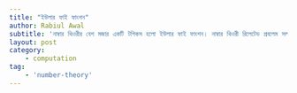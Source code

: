 ```yaml
---
title: "ইউলার ফাই ফাংশন"
author: Rabiul Awal
subtitle: 'নাম্বার থিওরীর বেশ মজার একটি টপিকস হলো ইউলার ফাই ফাংশন। নাম্বার থিওরী রিলেটেড প্রবলেম সলভ করতে গেলে দেখবে প্রায়ই এটি খুব কাজে লাগছে। ইউলার ফাই ফাংশন খুবই সহজ একটি কনসেপ্ট।'
layout: post
category:
    - computation
tag:
    - 'number-theory'
---
```

